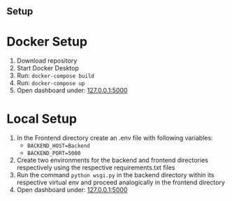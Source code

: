 ## Setup
# Docker Setup
1. Download repository
2. Start Docker Desktop
3. Run: `docker-compose build`
4. Run: `docker-compose up`
5. Open dashboard under: [127.0.0.1:5000](http://127.0.0.1:5000/)

# Local Setup
1. In the Frontend directory create an .env file with following variables:
   - `BACKEND_HOST=Backend`
   - `BACKEND_PORT=5000`
2. Create two environments for the backend and frontend directories respectively using the respective requirements.txt files
3. Run the command `python wsgi.py` in the backend directory within its respective virtual env and proceed analogically in the frontend directory
4. Open dashboard under: [127.0.0.1:5000](http://127.0.0.1:5000/)


